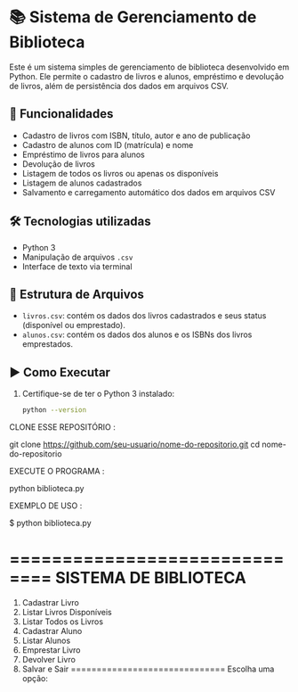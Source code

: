 # 📚 Sistema de Gerenciamento de Biblioteca

Este é um sistema simples de gerenciamento de biblioteca desenvolvido em Python. Ele permite o cadastro de livros e alunos, empréstimo e devolução 
de livros, além de persistência dos dados em arquivos CSV.

## 🚀 Funcionalidades

- Cadastro de livros com ISBN, título, autor e ano de publicação
- Cadastro de alunos com ID (matrícula) e nome
- Empréstimo de livros para alunos
- Devolução de livros
- Listagem de todos os livros ou apenas os disponíveis
- Listagem de alunos cadastrados
- Salvamento e carregamento automático dos dados em arquivos CSV

## 🛠️ Tecnologias utilizadas

- Python 3
- Manipulação de arquivos `.csv`
- Interface de texto via terminal

## 💾 Estrutura de Arquivos

- `livros.csv`: contém os dados dos livros cadastrados e seus status (disponível ou emprestado).
- `alunos.csv`: contém os dados dos alunos e os ISBNs dos livros emprestados.

## ▶️ Como Executar

1. Certifique-se de ter o Python 3 instalado:
   ```bash
   python --version

CLONE ESSE REPOSITÓRIO :

git clone https://github.com/seu-usuario/nome-do-repositorio.git
cd nome-do-repositorio

EXECUTE O PROGRAMA :

python biblioteca.py

 EXEMPLO DE USO : 

$ python biblioteca.py

==============================
  SISTEMA DE BIBLIOTECA
==============================
1. Cadastrar Livro
2. Listar Livros Disponíveis
3. Listar Todos os Livros
4. Cadastrar Aluno
5. Listar Alunos
6. Emprestar Livro
7. Devolver Livro
8. Salvar e Sair
==============================
Escolha uma opção:


